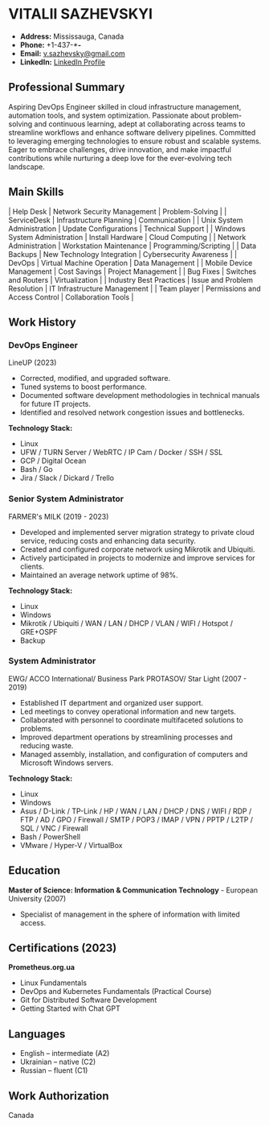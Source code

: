 # VITALII SAZHEVSKYI

- **Address:** Mississauga, Canada
- **Phone:** +1-437-***-**
- **Email:** v.sazhevsky@gmail.com
- **LinkedIn:** [LinkedIn Profile](https://www.linkedin.com/in/sazhevsky-vitaliy-32982a6a/)

## Professional Summary

Aspiring DevOps Engineer skilled in cloud infrastructure management, automation tools, and system optimization. Passionate about problem-solving and continuous learning, adept at collaborating across teams to streamline workflows and enhance software delivery pipelines. Committed to leveraging emerging technologies to ensure robust and scalable systems. Eager to embrace challenges, drive innovation, and make impactful contributions while nurturing a deep love for the ever-evolving tech landscape.

## Main Skills

| Help Desk | Network Security Management | Problem-Solving |
| ServiceDesk | Infrastructure Planning | Communication |
| Unix System Administration | Update Configurations | Technical Support |
| Windows System Administration | Install Hardware | Cloud Computing |
| Network Administration | Workstation Maintenance | Programming/Scripting |
| Data Backups | New Technology Integration | Cybersecurity Awareness |
| DevOps | Virtual Machine Operation | Data Management |
| Mobile Device Management | Cost Savings | Project Management |
| Bug Fixes | Switches and Routers | Virtualization |
| Industry Best Practices | Issue and Problem Resolution | IT Infrastructure Management |
| Team player | Permissions and Access Control | Collaboration Tools |

## Work History

### DevOps Engineer
LineUP (2023)
- Corrected, modified, and upgraded software.
- Tuned systems to boost performance.
- Documented software development methodologies in technical manuals for future IT projects.
- Identified and resolved network congestion issues and bottlenecks.

**Technology Stack:**
  - Linux
  - UFW / TURN Server / WebRTC / IP Cam / Docker / SSH / SSL
  - GCP / Digital Ocean
  - Bash / Go
  - Jira / Slack / Dickard / Trello

### Senior System Administrator
FARMER's MILK (2019 - 2023)
- Developed and implemented server migration strategy to private cloud service, reducing costs and enhancing data security.
- Created and configured corporate network using Mikrotik and Ubiquiti.
- Actively participated in projects to modernize and improve services for clients.
- Maintained an average network uptime of 98%.

**Technology Stack:**
  - Linux
  - Windows
  - Mikrotik / Ubiquiti / WAN / LAN / DHCP / VLAN / WIFI / Hotspot / GRE+OSPF
  - Backup

### System Administrator
EWG/ АCCО International/ Business Park PROTASOV/ Star Light (2007 - 2019)
- Established IT department and organized user support.
- Led meetings to convey operational information and new targets.
- Collaborated with personnel to coordinate multifaceted solutions to problems.
- Improved department operations by streamlining processes and reducing waste.
- Managed assembly, installation, and configuration of computers and Microsoft Windows servers.

**Technology Stack:**
  - Linux
  - Windows
  - Asus / D-Link / TP-Link / HP / WAN / LAN / DHCP / DNS / WIFI / RDP / FTP / AD / GPO / Firewall / SMTP / POP3 / IMAP / VPN / PPTP / L2TP / SQL / VNC / Firewall
  - Bash / PowerShell
  - VMware / Hyper-V / VirtualBox

## Education

**Master of Science: Information & Communication Technology** - European University (2007)
  - Specialist of management in the sphere of information with limited access.

## Certifications (2023)

**Prometheus.org.ua**
  - Linux Fundamentals
  - DevOps and Kubernetes Fundamentals (Practical Course)
  - Git for Distributed Software Development
  - Getting Started with Chat GPT

## Languages

- English – intermediate (A2)
- Ukrainian – native (C2)
- Russian – fluent (C1)

## Work Authorization

Canada
